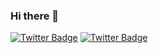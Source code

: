 ### Hi there 👋
[![Twitter Badge](https://badgen.net/badge/icon/twitter?icon=twitter&label)](https://twitter.com/kidparce)
[![Twitter Badge](https://img.shields.io/twitter/follow/kidparce.svg?style=social&label=Follow)](https://twitter.com/kidparce)
<!--
**diegogallegof/diegogallegof** is a ✨ _special_ ✨ repository because its `README.md` (this file) appears on your GitHub profile.

Here are some ideas to get you started:

- 🔭 I’m currently working on ...
- 🌱 I’m currently learning ...
- 👯 I’m looking to collaborate on ...
- 🤔 I’m looking for help with ...
- 💬 Ask me about ...
- 📫 How to reach me: ...
- 😄 Pronouns: ...
- ⚡ Fun fact: ...
-->
